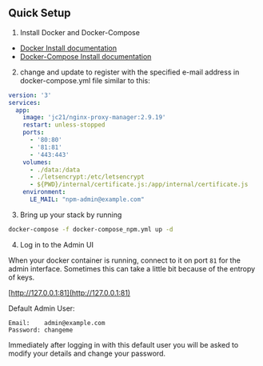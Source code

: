 ## Quick Setup

1. Install Docker and Docker-Compose

- [Docker Install documentation](https://docs.docker.com/install/)
- [Docker-Compose Install documentation](https://docs.docker.com/compose/install/)

2. change and update to register with the specified e-mail address in docker-compose.yml file similar to this:

```yml
version: '3'
services:
  app:
    image: 'jc21/nginx-proxy-manager:2.9.19'
    restart: unless-stopped
    ports:
      - '80:80'
      - '81:81'
      - '443:443'
    volumes:
      - ./data:/data
      - ./letsencrypt:/etc/letsencrypt
      - ${PWD}/internal/certificate.js:/app/internal/certificate.js
    environment:
      LE_MAIL: "npm-admin@example.com"
```

3. Bring up your stack by running

```bash
docker-compose -f docker-compose_npm.yml up -d

```

4. Log in to the Admin UI

When your docker container is running, connect to it on port `81` for the admin interface.
Sometimes this can take a little bit because of the entropy of keys.

[http://127.0.0.1:81](http://127.0.0.1:81)

Default Admin User:
```
Email:    admin@example.com
Password: changeme
```

Immediately after logging in with this default user you will be asked to modify your details and change your password.
